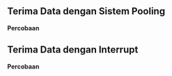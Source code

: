 ## Terima Data dengan Sistem Pooling

**Percobaan**

## Terima Data dengan Interrupt

**Percobaan**




